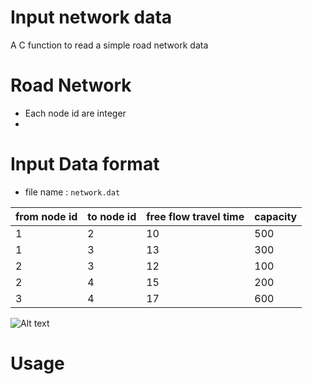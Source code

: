 # Input network data

A C function to read a simple road network data 

# Road Network

* Each node id are integer
* 

# Input Data format

* file name : `network.dat`

|from node id|to node id|free flow travel time|capacity|
|---|---|---|---|
|1  |2  |10 |500|
|1  |3  |13 |300|
|2  |3  |12 |100|
|2  |4  |15 |200|
|3  |4  |17 |600|

![Alt text](https://g.gravizo.com/svg?%20digraph%20G%20%7B%0A%20%20%20%201%20%3B%0A%20%20%20%202%20%3B%0A%20%20%20%203%20%3B%0A%20%20%20%204%20%3B%0A%20%20%20%201%20-%3E%202%3B%0A%20%20%20%201%20-%3E%203%3B%0A%20%20%20%202%20-%3E%203%3B%0A%20%20%20%202%20-%3E%204%3B%0A%20%20%20%203%20-%3E%204%3B%0A%20%20%20%20%7Brank%20%3D%20same%3B%202%3B%7D%0A%20%20%20%20%7Brank%20%3D%20same%3B%201%3B%204%3B%7D%0A%20%20%20%20%7Brank%20%3D%20same%3B%203%3B%7D%0A%7D)

# Usage

#

